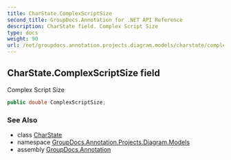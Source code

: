 ```yaml
---
title: CharState.ComplexScriptSize
second_title: GroupDocs.Annotation for .NET API Reference
description: CharState field. Complex Script Size
type: docs
weight: 90
url: /net/groupdocs.annotation.projects.diagram.models/charstate/complexscriptsize/
---
```

## CharState.ComplexScriptSize field

Complex Script Size

```csharp
public double ComplexScriptSize;
```

### See Also

* class [CharState](../)
* namespace [GroupDocs.Annotation.Projects.Diagram.Models](../../charstate/)
* assembly [GroupDocs.Annotation](../../../)


